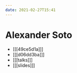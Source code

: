 ```yaml
---
date: 2021-02-27T15:41
---
```


# Alexander Soto

- [[[49ce5d1a]]]
- [[[d06dd3ba]]]
- [[[talks]]]
- [[[slides]]]
